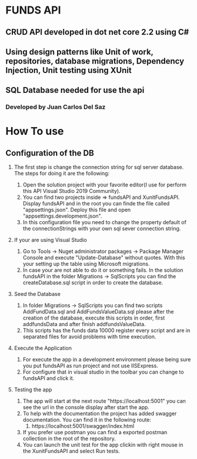 # FUNDS API

## CRUD API developed in dot net core 2.2 using C# 
## Using design patterns like Unit of work, repositories, database migrations, Dependency Injection, Unit testing using XUnit
## SQL Database needed for use the api

### Developed by Juan Carlos Del Saz 

# How To use 

## Configuration of the DB 

1. The first step is change the connection string for sql server database. The steps for doing it are the following:  
	1. Open the solution project with your favorite editor(I use for perform this API Visual Studio 2019 Community). 
	2. You can find two projects inside => fundsAPI and XunitFundsAPI. Display fundsAPI and in the root you can finde the file called "appsettings.json". Deploy this file and open "appsettings.development.json".
	3. In this configuration file you need to change the property default of the connectionStrings with your own sql sever connection string. 

2. If your are using Visual Studio
	1. Go to Tools -> Nuget administrator packages -> Package Manager Console and execute "Update-Database" without quotes. With this your setting up the table using Microsoft migrations.
	2. In case your are not able to do it or something fails. In the solution fundsAPI in the folder Migrations -> SqlScripts you can find the createDatabase.sql script in order to create the database.

3. Seed the Database
	1. In folder Migrations -> SqlScripts you can find two scripts AddFundData.sql and AddFundsValueData.sql please after the creation of the database, execute this scripts in order, first addfundsData and after finish addfundsValueData. 
	2. This scripts has the funds data 10000 register every script and are in separated files for avoid problems with time execution.
	
4. Execute the Application
	1. For execute the app in a development environment please being sure you put fundsAPI as run project and not use IISExpress.
	2. For configure that in visual studio in the toolbar you can change to fundsAPI and click it. 
5. Testing the app 
	1. The app will start at the next route "https://localhost:5001" you can see the url in the console display after start the app. 
	2. To help with the documentation the project has added swagger documentation. You can find it in the following route: 
		1. https://localhost:5001/swagger/index.html
	3. If you prefer use postman you can find a exported postman collection in the root of the repository. 
	4. You can launch the unit test for the app clickin with right mouse in the XunitFundsAPI and select Run tests.

